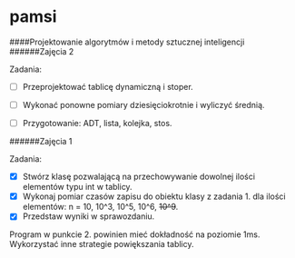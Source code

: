 # pamsi

####Projektowanie algorytmów i metody sztucznej inteligencji
######Zajęcia 2

Zadania:

- [ ] Przeprojektować tablicę dynamiczną i stoper.
- [ ] Wykonać ponowne pomiary dziesięciokrotnie i wyliczyć średnią.
- [ ] Przygotowanie: ADT, lista, kolejka, stos.


######Zajęcia 1

Zadania:

- [x] Stwórz klasę pozwalającą na przechowywanie dowolnej ilości elementów typu int w tablicy.
- [x] Wykonaj pomiar czasów zapisu do obiektu klasy z zadania 1. dla ilości elementów: n = 10, 10^3, 10^5, 10^6, ~~10^9~~.
- [x] Przedstaw wyniki w sprawozdaniu. 

Program w punkcie 2. powinien mieć dokładność na poziomie 1ms. Wykorzystać inne strategie powiększania tablicy.

